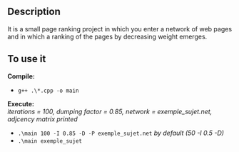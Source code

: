 ## Description

It is a small page ranking project in which you enter a network of web pages and in which a ranking of the pages by decreasing weight emerges.

## To use it
**Compile:** <br/>
* `g++ .\*.cpp -o main`


**Execute:** <br/>
*iterations = 100, dumping factor = 0.85, network = exemple_sujet.net, adjcency matrix printed* <br/>
* `.\main 100 -I 0.85 -D -P exemple_sujet.net`
*by default (50 -I 0.5 -D)*
* `.\main exemple_sujet`
